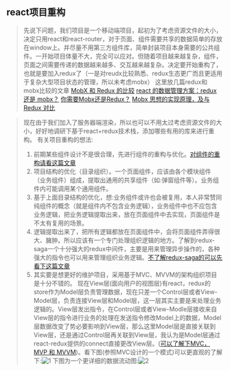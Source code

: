 ## react项目重构
> 先说下问题，我们项目是一个移动端项目，起初为了考虑资源文件的大小，决定只用react和react-router，对于页面、组件需要共享的数据简单的存放在window上。并尽量不用第三方组件库，简单封装项目本身需要的公共组件。一开始项目体量不大，完全可以应对。但随着项目越来越复杂，组件，页面之间需要传递的数据越来越多、交互越来越复杂。决定要开始重构了，也就是要加入redux了（一是对reudx比较熟悉、redux生态更广而且更适用于复杂大型项目状态的管理，所以未考虑mobx）
> 这里放几篇redux和mobx比较的文章
[MobX 和 Redux 的比较](https://github.com/sorrycc/blog/issues/5)
[react 的数据管理方案：redux 还是 mobx？](http://imweb.io/topic/59f4833db72024f03c7f49b4)
[你需要Mobx还是Redux？](https://juejin.im/post/5a7fd72c5188257a766324ae)
[Mobx 思想的实现原理，及与 Redux 对比](https://zhuanlan.zhihu.com/p/25585910)

> 现在由于我们加入了服务器端渲染，所以也可以不用太过考虑资源文件的大小，好好地调研下基于react+redux技术栈，添加哪些有用的库来进行重构。
> 有关项目重构的想法:
> 1. 前期某些组件设计不是很合理，先进行组件的重构与优化。[对组件的重构请看这篇文章](https://github.com/xuqinggang/blog/issues/3)
> 2. 项目结构的优化（目录组织）。一个页面组件，应该由各个模块组件（业务组件）组成，提取出通用的共享组件（如:弹窗组件等）。业务组件内可能调用某个通用组件。
> 3. 基于上面目录结构的优化，想:业务组件或许也会被复用，本人非常赞同纯组件的概念（就是组件内不包含业务逻辑），业务组件中也不应包含业务逻辑，把业务逻辑提取出来，放在页面组件中去实现，页面组件是不太有复用的场景。
> 4. 逻辑提取出来了，把所有逻辑都放在页面组件中，会将页面组件弄得很大、臃肿。所以应该有一个专门处理组织逻辑的地方。了解到redux-saga一个十分强大的redux中间件，主要是用来管理异步操作的，各种强大的指令也可以用来管理组织业务逻辑。[不了解redux-saga的可以先看下这篇文章](https://github.com/xuqinggang/blog/issues/6)
> 5. 其实要是想更好的维护项目，采用基于MVC、MVVM的架构组织项目是十分不错的。
现在View层(面向用户的视图层)有react，redux的store作为Model层负责管理数据，现在只差一个Control层或者View-Model层，负责连接View层和Model层，这一层其实主要是来处理业务逻辑的。View层发出指令，在Control层或者View-Modle层接收来自View层的指令进行业务的处理在发送指令修改Model上的数据，Model层数据改变了势必要影响到View层，那么这里Model层是直接关联到View层，还是通过Control层再关联到View层，我认为是Model层通过react-redux提供的connect直接更改View层。([可以了解下MVC，MVP 和 MVVM](http://www.ruanyifeng.com/blog/2015/02/mvcmvp_mvvm.html))。看下图(参照MVC设计的一个模式)可以更直观的了解下:![1](https://user-images.githubusercontent.com/13174560/40575757-6aeb47a4-611d-11e8-9106-622caa1812d9.jpeg)
下图为一个更详细的数据流动图:![2](https://user-images.githubusercontent.com/13174560/40575976-a9fda7ee-6121-11e8-9b38-c6b42960460f.jpeg)
